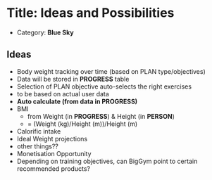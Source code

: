 # Title: Ideas and Possibilities
- Category: **Blue Sky**

## Ideas
- Body weight tracking over time (based on PLAN type/objectives)
 - Data will be stored in **PROGRESS** table
- Selection of PLAN objective auto-selects the right exercises
 - to be based on actual user data
- **Auto calculate (from data in PROGRESS)**
 - BMI
   - from Weight (in **PROGRESS**) & Height (in **PERSON**)
   - = (Weight (kg)/Height (m))/Height (m)
 - Calorific intake
 - Ideal Weight projections
 - other things??
- Monetisation Opportunity
 - Depending on training objectives, can BigGym point to certain recommended products? 
